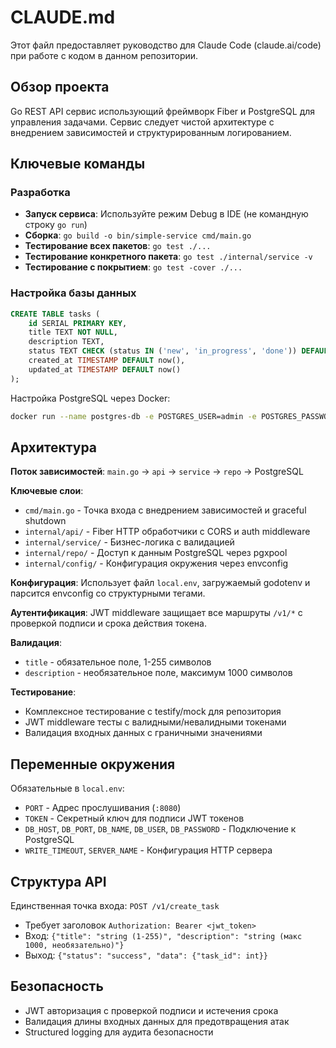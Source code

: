 # CLAUDE.md

Этот файл предоставляет руководство для Claude Code (claude.ai/code) при работе с кодом в данном репозитории.

## Обзор проекта

Go REST API сервис использующий фреймворк Fiber и PostgreSQL для управления задачами. Сервис следует чистой архитектуре с внедрением зависимостей и структурированным логированием.

## Ключевые команды

### Разработка
- **Запуск сервиса**: Используйте режим Debug в IDE (не командную строку `go run`)
- **Сборка**: `go build -o bin/simple-service cmd/main.go`
- **Тестирование всех пакетов**: `go test ./...`
- **Тестирование конкретного пакета**: `go test ./internal/service -v`
- **Тестирование с покрытием**: `go test -cover ./...`

### Настройка базы данных
```sql
CREATE TABLE tasks (
    id SERIAL PRIMARY KEY,
    title TEXT NOT NULL,
    description TEXT,
    status TEXT CHECK (status IN ('new', 'in_progress', 'done')) DEFAULT 'new',
    created_at TIMESTAMP DEFAULT now(),
    updated_at TIMESTAMP DEFAULT now()
);
```

Настройка PostgreSQL через Docker:
```bash
docker run --name postgres-db -e POSTGRES_USER=admin -e POSTGRES_PASSWORD=admin -e POSTGRES_DB=simple_service -p 5432:5432 -d postgres:latest
```

## Архитектура

**Поток зависимостей**: `main.go` → `api` → `service` → `repo` → PostgreSQL

**Ключевые слои**:
- `cmd/main.go` - Точка входа с внедрением зависимостей и graceful shutdown
- `internal/api/` - Fiber HTTP обработчики с CORS и auth middleware
- `internal/service/` - Бизнес-логика с валидацией
- `internal/repo/` - Доступ к данным PostgreSQL через pgxpool
- `internal/config/` - Конфигурация окружения через envconfig

**Конфигурация**: Использует файл `local.env`, загружаемый godotenv и парсится envconfig со структурными тегами.

**Аутентификация**: JWT middleware защищает все маршруты `/v1/*` с проверкой подписи и срока действия токена.

**Валидация**:
- `title` - обязательное поле, 1-255 символов
- `description` - необязательное поле, максимум 1000 символов

**Тестирование**:
- Комплексное тестирование с testify/mock для репозитория
- JWT middleware тесты с валидными/невалидными токенами
- Валидация входных данных с граничными значениями

## Переменные окружения

Обязательные в `local.env`:
- `PORT` - Адрес прослушивания (`:8080`)
- `TOKEN` - Секретный ключ для подписи JWT токенов
- `DB_HOST`, `DB_PORT`, `DB_NAME`, `DB_USER`, `DB_PASSWORD` - Подключение к PostgreSQL
- `WRITE_TIMEOUT`, `SERVER_NAME` - Конфигурация HTTP сервера

## Структура API

Единственная точка входа: `POST /v1/create_task`
- Требует заголовок `Authorization: Bearer <jwt_token>`
- Вход: `{"title": "string (1-255)", "description": "string (макс 1000, необязательно)"}`
- Выход: `{"status": "success", "data": {"task_id": int}}`

## Безопасность

- JWT авторизация с проверкой подписи и истечения срока
- Валидация длины входных данных для предотвращения атак
- Structured logging для аудита безопасности